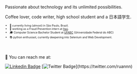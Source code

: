 Passionate about technology and its unlimited possibilities.

Coffee lover, code writer, high school student and a 日本語学生.

<div style="font-size: 9px">
  
* :round_pushpin: currently living (almost) in São Paulo, Brazil. 
* :briefcase: working as a Fraud Prevention intern at <a href="https://www.itau.com.br">Itaú</a>.
* :mortar_board: Computer Science Bachelor Student at <a href="http://www.ufabc.edu.br">UFABC</a> (Universidade Federal do ABC)
* :books: python enthusiast, currently deepening into Selenium and Web Development.
</div>

<br></br>
:email: You can reach me at:

[![Linkedin Badge](https://img.shields.io/badge/-LinkedIn-blue?style=flat-square&logo=Linkedin&logoColor=white&link=https://www.linkedin.com/in/felipefialho)](https://www.linkedin.com/in/ruanrf)
[![Twitter Badge](https://img.shields.io/badge/-Twitter-1ca0f1?style=flat-square&labelColor=1ca0f1&logo=twitter&logoColor=white&link=https://twitter.com/felipefialho_)](https://twitter.com/ruannn)
